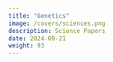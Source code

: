 ```yaml
---
title: "Genetics"
image: /covers/sciences.png
description: Science Papers
date: 2024-09-21
weight: 93
---
```


